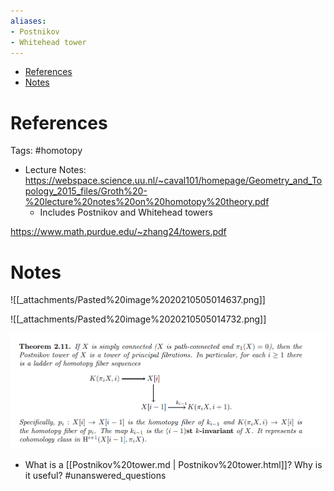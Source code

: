 ```yaml
---
aliases:
- Postnikov
- Whitehead tower
---
```


-   [References](#references)
-   [Notes](#notes)














# References

Tags: \#homotopy

-   Lecture Notes: <https://webspace.science.uu.nl/~caval101/homepage/Geometry_and_Topology_2015_files/Groth%20-%20lecture%20notes%20on%20homotopy%20theory.pdf>
    -   Includes Postnikov and Whitehead towers

<https://www.math.purdue.edu/~zhang24/towers.pdf>

# Notes

![[_attachments/Pasted%20image%2020210505014637.png]]

![[_attachments/Pasted%20image%2020210505014732.png]]

![k-invariants](_attachments/Pasted%20image%2020210505014833.png)

-   What is a [[Postnikov%20tower.md | Postnikov%20tower.html]]? Why is it useful? \#unanswered_questions
